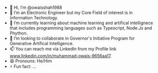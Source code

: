 - 👋 Hi, I’m @owaisshah1988
- 👀 I’m an Electronic Engineer but my Core Field of interest is in Information Technology.
- 🌱 I’m currently learning about machine learning and artifical intellignece that includes programming languages such as Typescript, Node.Js and Phython.
- 💞️ I’m looking to collaborate in Governor's Initiative Program for Generative Artifical Intelligence.
- 📫 You can reach me via LinkedIn from my Profile link www.linkedin.com/in/muhammad-owais-9656aa17.
- 😄 Pronouns: He/Him
- ⚡ Fun fact: ...

<!---
owaisshah1988/owaisshah1988 is a ✨ special ✨ repository because its `README.md` (this file) appears on your GitHub profile.
You can click the Preview link to take a look at your changes.
--->
